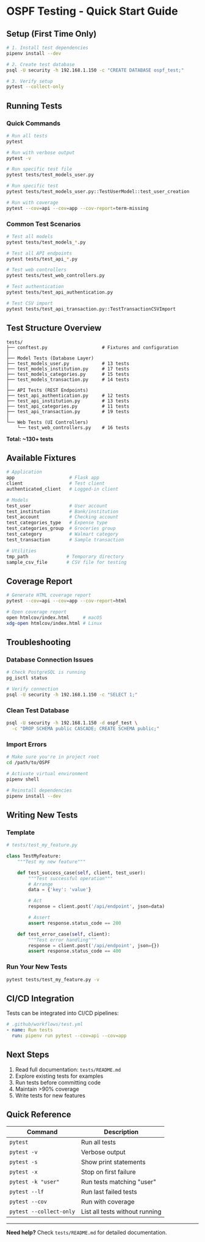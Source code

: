 # OSPF Testing - Quick Start Guide

## Setup (First Time Only)

```bash
# 1. Install test dependencies
pipenv install --dev

# 2. Create test database
psql -U security -h 192.168.1.150 -c "CREATE DATABASE ospf_test;"

# 3. Verify setup
pytest --collect-only
```

## Running Tests

### Quick Commands

```bash
# Run all tests
pytest

# Run with verbose output
pytest -v

# Run specific test file
pytest tests/test_models_user.py

# Run specific test
pytest tests/test_models_user.py::TestUserModel::test_user_creation

# Run with coverage
pytest --cov=api --cov=app --cov-report=term-missing
```

### Common Test Scenarios

```bash
# Test all models
pytest tests/test_models_*.py

# Test all API endpoints
pytest tests/test_api_*.py

# Test web controllers
pytest tests/test_web_controllers.py

# Test authentication
pytest tests/test_api_authentication.py

# Test CSV import
pytest tests/test_api_transaction.py::TestTransactionCSVImport
```

## Test Structure Overview

```
tests/
├── conftest.py                    # Fixtures and configuration
│
├── Model Tests (Database Layer)
├── test_models_user.py            # 13 tests
├── test_models_institution.py     # 17 tests
├── test_models_categories.py      # 15 tests
├── test_models_transaction.py     # 14 tests
│
├── API Tests (REST Endpoints)
├── test_api_authentication.py     # 12 tests
├── test_api_institution.py        # 13 tests
├── test_api_categories.py         # 11 tests
├── test_api_transaction.py        # 19 tests
│
└── Web Tests (UI Controllers)
    └── test_web_controllers.py    # 16 tests
```

**Total: ~130+ tests**

## Available Fixtures

```python
# Application
app                    # Flask app
client                 # Test client
authenticated_client   # Logged-in client

# Models
test_user              # User account
test_institution       # Bank/institution
test_account           # Checking account
test_categories_type   # Expense type
test_categories_group  # Groceries group
test_category          # Walmart category
test_transaction       # Sample transaction

# Utilities
tmp_path              # Temporary directory
sample_csv_file       # CSV file for testing
```

## Coverage Report

```bash
# Generate HTML coverage report
pytest --cov=api --cov=app --cov-report=html

# Open coverage report
open htmlcov/index.html     # macOS
xdg-open htmlcov/index.html # Linux
```

## Troubleshooting

### Database Connection Issues
```bash
# Check PostgreSQL is running
pg_isctl status

# Verify connection
psql -U security -h 192.168.1.150 -c "SELECT 1;"
```

### Clean Test Database
```bash
psql -U security -h 192.168.1.150 -d ospf_test \
  -c "DROP SCHEMA public CASCADE; CREATE SCHEMA public;"
```

### Import Errors
```bash
# Make sure you're in project root
cd /path/to/OSPF

# Activate virtual environment
pipenv shell

# Reinstall dependencies
pipenv install --dev
```

## Writing New Tests

### Template
```python
# tests/test_my_feature.py

class TestMyFeature:
    """Test my new feature"""

    def test_success_case(self, client, test_user):
        """Test successful operation"""
        # Arrange
        data = {'key': 'value'}

        # Act
        response = client.post('/api/endpoint', json=data)

        # Assert
        assert response.status_code == 200

    def test_error_case(self, client):
        """Test error handling"""
        response = client.post('/api/endpoint', json={})
        assert response.status_code == 400
```

### Run Your New Tests
```bash
pytest tests/test_my_feature.py -v
```

## CI/CD Integration

Tests can be integrated into CI/CD pipelines:

```yaml
# .github/workflows/test.yml
- name: Run tests
  run: pipenv run pytest --cov=api --cov=app
```

## Next Steps

1. Read full documentation: `tests/README.md`
2. Explore existing tests for examples
3. Run tests before committing code
4. Maintain >90% coverage
5. Write tests for new features

## Quick Reference

| Command | Description |
|---------|-------------|
| `pytest` | Run all tests |
| `pytest -v` | Verbose output |
| `pytest -s` | Show print statements |
| `pytest -x` | Stop on first failure |
| `pytest -k "user"` | Run tests matching "user" |
| `pytest --lf` | Run last failed tests |
| `pytest --cov` | Run with coverage |
| `pytest --collect-only` | List all tests without running |

---

**Need help?** Check `tests/README.md` for detailed documentation.
